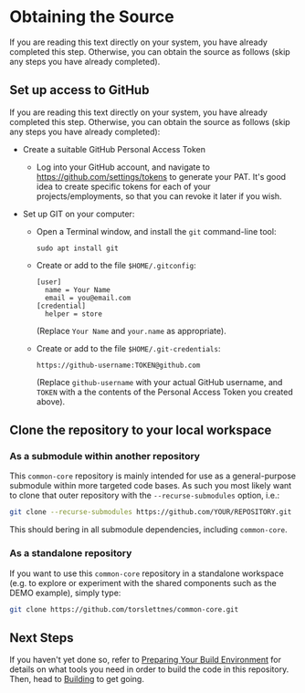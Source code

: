 Obtaining the Source
====================

If you are reading this text directly on your system, you have already completed this step. Otherwise, you can obtain the source as follows (skip any steps you have already completed).


Set up access to GitHub
-----------------------

If you are reading this text directly on your system, you have already completed this step. Otherwise, you can obtain the source as follows (skip any steps you have already completed):

* Create a suitable GitHub Personal Access Token

  - Log into your GitHub account, and navigate to https://github.com/settings/tokens to generate your PAT. It's good idea to create specific tokens for each of your projects/employments, so that you can revoke it later if you wish.

* Set up GIT on your computer:

  - Open a Terminal window, and install the `git` command-line tool:

    ```shell
    sudo apt install git
    ```

  - Create or add to the file `$HOME/.gitconfig`:

    ```
    [user]
      name = Your Name
      email = you@email.com
    [credential]
      helper = store
    ```

    (Replace `Your Name` and `your.name` as appropriate).

  - Create or add to the file `$HOME/.git-credentials`:

    ```
    https://github-username:TOKEN@github.com
    ```

    (Replace `github-username` with your actual GitHub username, and `TOKEN` with a the contents of the Personal Access Token you created above).


Clone the repository to your local workspace
--------------------------------------------

### As a submodule within another repository

This `common-core` repository is mainly intended for use as a general-purpose submodule within more targeted code bases.  As such you most likely want to clone that outer repository with the `--recurse-submodules` option, i.e.:

  ```bash
  git clone --recurse-submodules https://github.com/YOUR/REPOSITORY.git
  ```

This should bering in all submodule dependencies, including `common-core`.


### As a standalone repository

If you want to use this `common-core` repository in a standalone workspace (e.g. to explore or experiment with the shared components such as the DEMO example), simply type:

  ```bash
  git clone https://github.com/torslettnes/common-core.git
  ```


Next Steps
----------

If you haven't yet done so, refer to [Preparing Your Build Environment](preparing.md) for details on what tools you need in order to build the code in this repository.  Then, head to [Building](building.md) to get going.
